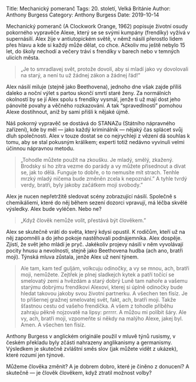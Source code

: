 Title: Mechanický pomeranč
Tags: 20. století, Velká Británie
Author: Anthony Burgess
Category: Anthony Burgess
Date: 2019-10-14

Mechanický pomeranč (A Clockwork Orange, 1962) popisuje životní osudy pokorného vypravěče Alexe, který se se svými kumpány (frendíky) vyžívá v supernásilí. Alex žije v antiutopickém světě, v němž násilí přerostlo lidem přes hlavu a kde si každý může dělat, co chce. Ačkoliv mu ještě nebylo 15 let, do školy nechodí a večery tráví s frendíky v barech nebo v temných ulicích města.


> „Je to smradlavej svět, protože dovolí, aby si mladí jako vy dovolovali na starý, a není tu už žádnej zákon a žádnej řád!”

Alex násilí miluje (stejně jako Beethovena), jednoho dne však zajde příliš daleko a noční výlet s partou skončí smrtí staré ženy. Za normálních okolností by se jí Alex spolu s frendíky vysmál, jenže ti už mají dost jeho pánovité povahy a věčného rozkazování. A tak “spravedlnosti” pomohou Alexe dostihnout, aniž by sami přišli k nějaké újmě.

Náš pokorný vypravěč se dostává do STANAZu (Státního nápravného zařízení), kde by měl — jako každý kriminálník — nějaký čas splácet svůj dluh společnosti. Alex v touze dostat se co nejrychleji z vězení dá souhlas k tomu, aby se stal pokusným králíkem; experti totiž nedávno vyvinuli velmi účinnou nápravnou metodu.


> „Tohodle můžete použít na zkoušku. Je mladý, smělý, zkažený. Brodsky si ho zítra vezme do parády a vy můžete přisednout a dívat se, jak to dělá. Funguje to dobře, o to nemusíte mít strach. Tenhle mrzký mladý ničema bude změněn zcela k nepoznání.” A tyhle tvrdý verdy, bratři, byly jakoby začátkem mojí svobody.”

Alex je nucen nepřetržitě sledovat scény zobrazující násilí. Společně s chemikáliemi, které do něj během sezení dozorci vpravují, má léčba skvělé výsledky. Alex bude vyléčen. Nebo ne?


> „Když člověk nemůže volit, přestává být člověkem.”

Alex se skutečně vrátí do světa, který kdysi opustil. K rodičům, kteří už na něj zapomněli a do jeho pokoje nastěhovali podnájemníka. Alex dospěje. Zjistí, že svět jeho mládí je pryč. Jakékoliv projevy násilí v něm vyvolávají pocity hnusu a nevolnosti, stejně jako Beethovena hudba (ach ano, bratři moji). Týnská mluva zůstala, jenže Alex už není týnem.


> Ale tam, kam teď guljám, volkcuju odinočky, a vy se mnou, ach, bratři moji, nemůžete. Zejtřek je plnej sladkejch kytek a patří točící se smelovatý zemi a hvězdám a starý dobrý Luně tam nahoře a vašemu starýmu dobrýmu frendíkovi Alexovi, kterej si úplně odinočky bude hledat takovou jakoby svou životní partnerku. A všechen ten físíz. Je to příšernej gražnej smelovatej svět, fakt, ach, bratři moji. Takže šťastnou cestu od vašeho frendíčka. A všem z tohodle příběhu zahraju pěkně nojzovatě na lipsy: prrrrr. A můžou mi políbit šáry. Ale vy, ach, bratři moji, vzpomeňte si někdy na malýho Alexe, jakej byl. Amen. A všechen ten físíz.

Anthony Burgess v anglickém originále použil v mluvě týnů rusismy, v českém překladu byly zčásti nahrazeny anglikanismy a germanismy. Výsledkem je skutečně zvláštní směs slov (jak můžete vidět z ukázek), které rozumí jen týnové.

Můžeme člověka změnit? A je dobrem dobro, které je činěno z donucení? A skutečně — je člověk člověkem, když ztratil možnost volby?

